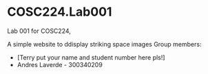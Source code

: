 # COSC224.Lab001
Lab 001 for COSC224, 

A simple website to ddisplay striking space images
Group members:
  - [Terry put your name and student number here pls!]
  - Andres Laverde - 300340209
